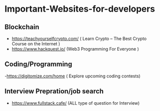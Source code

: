 # Important-Websites-for-developers
## Blockchain
- https://teachyourselfcrypto.com/ ( Learn Crypto – The Best Crypto Course on the Internet )
- https://www.hackquest.io/ (Web3 Programming For Everyone )

 
## Coding/Programming
-https://digitomize.com/home ( Explore upcoming coding contests)

## Interview Prepration/job search
- https://www.fullstack.cafe/ (ALL type of question for Interview)
